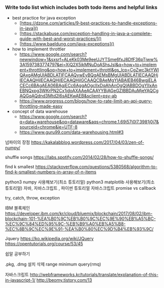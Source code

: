 ### Write todo list which includes both todo items and helpful links

- best practice for java exception
  - [https://dzone.com/articles/9-best-practices-to-handle-exceptions-in-java]()
  - [https://stackabuse.com/exception-handling-in-java-a-complete-guide-with-best-and-worst-practices/]()
  - [https://www.baeldung.com/java-exceptions]()
- how to implement throttler
  - https://www.google.com/search?newwindow=1&sxsrf=ALeKk03Me9eeUJYTSme6fxJ8DfF36pTjww%3A1597383774797&ei=XiQ2X5ikMNuDoAShsJsI&q=how+to+implement+throttling&oq=how+to+implement+throttl&gs_lcp=CgZwc3ktYWIQAxgAMgUIABDLATIFCAAQywEyBQgAEMsBMgUIABDLATIECAAQHjIECAAQHjIECAAQHjIECAAQHjIGCAAQCBAeMgYIABAIEB46BwgjELACECc6BAgAEA06BAgjECc6AggAOgcIIxDqAhAnOgQIABBDOgYIIxAnEBNQxpg3WKrPN2Cx1jdoAXAAeACAAYYBiAGeGZIBBDAuMjeYAQCgAQGqAQdnd3Mtd2l6sAEKwAEB&sclient=psy-ab
  - https://www.progress.com/blogs/how-to-rate-limit-an-api-query-throttling-made-easy
- concept of data warehouse
  - https://www.google.com/search?q=data+warehouse&oq=dataware&aqs=chrome.1.69i57j0l7.3981j0j7&sourceid=chrome&ie=UTF-8
  - https://www.guru99.com/data-warehousing.html#3

넘파이의 장점
https://kakalabblog.wordpress.com/2017/04/03/zen-of-numpy/

shuffle songs
https://labs.spotify.com/2014/02/28/how-to-shuffle-songs/

find k smallest
https://stackoverflow.com/questions/5380568/algorithm-to-find-k-smallest-numbers-in-array-of-n-items

python3 numpy 사용해보기(최소 튜토리얼)
python3 matplotlib 사용해보기(최소 튜토리얼)
자바, 자바스크립트 , 파이썬 튜토리얼
자바스크립트 promise vs callback

try, catch, throw, exception


IBM 블록체인
https://developer.ibm.com/kr/cloud/bluemix/blockchain/2017/08/02/ibm-blockchain-101-%EA%B0%9C%EB%B0%9C%EC%9E%90%EB%A5%BC-%EC%9C%84%ED%95%9C-%EB%B9%A0%EB%A5%B8-%EC%8B%9C%EC%9E%91-%EA%B0%80%EC%9D%B4%EB%93%9C/

Jquery
https://ko.wikipedia.org/wiki/JQuery
https://opentutorials.org/course/53/45

쉽알 공부하기

.pkg, .dmg 설치 삭제
range minimum query(rmq)

자바스크립트
http://webframeworks.kr/tutorials/translate/explanation-of-this-in-javascript-1/
http://beomy.tistory.com/13


